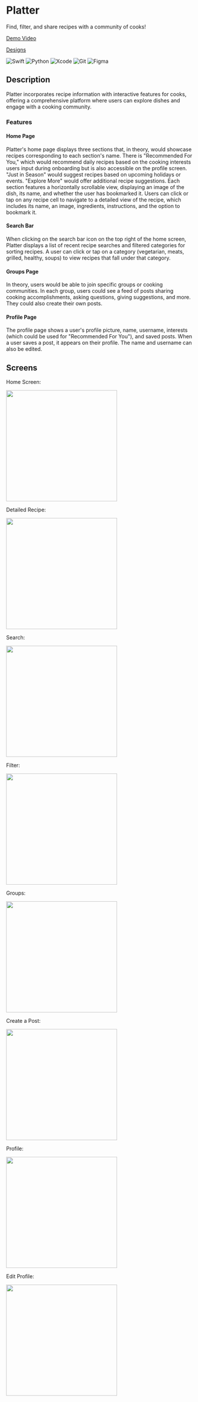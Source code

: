 # Platter
Find, filter, and share recipes with a community of cooks!

[Demo Video](https://drive.google.com/file/d/1jq-2TaqbgcLjdmK009_M_9FkhBhwwPBF/view?usp=sharing)

[Designs](https://www.figma.com/design/IY607DHT0Dp7k0NHTI1qEs/AppDev-Hack-Challenge-FA-'24?node-id=36-87&t=ExTSXUPw6uJYctGA-1)

![Swift](https://img.shields.io/badge/Swift-FA7343?style=for-the-badge&logo=swift&logoColor=white)
![Python](https://img.shields.io/badge/Python-3776AB?style=for-the-badge&logo=python&logoColor=white)
![Xcode](https://img.shields.io/badge/Xcode-147EFB?style=for-the-badge&logo=xcode&logoColor=white)
![Git](https://img.shields.io/badge/Git-F05032?style=for-the-badge&logo=git&logoColor=white)
![Figma](https://img.shields.io/badge/Figma-F24E1E?style=for-the-badge&logo=figma&logoColor=white)

## Description
Platter incorporates recipe information with interactive features for cooks, offering a comprehensive platform where users can explore dishes and engage with a cooking community.

### Features

#### Home Page

Platter's home page displays three sections that, in theory, would showcase recipes corresponding to each section's name. There is "Recommended For You," which would recommend daily recipes based on the cooking interests users input during onboarding but is also accessible on the profile screen. "Just in Season" would suggest recipes based on upcoming holidays or events. "Explore More" would offer additional recipe suggestions. Each section features a horizontally scrollable view, displaying an image of the dish, its name, and whether the user has bookmarked it. Users can click or tap on any recipe cell to navigate to a detailed view of the recipe, which includes its name, an image, ingredients, instructions, and the option to bookmark it.

#### Search Bar

When clicking on the search bar icon on the top right of the home screen, Platter displays a list of recent recipe searches and filtered categories for sorting recipes. A user can click or tap on a category (vegetarian, meats, grilled, healthy, soups) to view recipes that fall under that category.

#### Groups Page

In theory, users would be able to join specific groups or cooking communities. In each group, users could see a feed of posts sharing cooking accomplishments, asking questions, giving suggestions, and more. They could also create their own posts.

#### Profile Page

The profile page shows a user's profile picture, name, username, interests (which could be used for "Recommended For You"), and saved posts. When a user saves a post, it appears on their profile. The name and username can also be edited.

## Screens
Home Screen:

<img src="https://github.com/user-attachments/assets/554aade7-29ce-4004-ab9d-6f799275c157" width="300" />

Detailed Recipe:

<img src="https://github.com/user-attachments/assets/c99a2c75-c42a-4ced-909a-616407f11476" width="300" />

Search:

<img src="https://github.com/user-attachments/assets/d6cc4063-d2df-4942-a80b-513a475c351e" width="300" />

Filter:

<img src="https://github.com/user-attachments/assets/06637a4f-59ce-42aa-9e19-47d1381b95d5" width="300" />

Groups:

<img src="https://github.com/user-attachments/assets/bcf394e8-3237-4627-8fe6-3668d3a9c246" width="300" />

Create a Post:

<img src="https://github.com/user-attachments/assets/2a984988-13cb-4b63-b554-f15dd2a61905" width="300" />

Profile:

<img src="https://github.com/user-attachments/assets/b5885d3f-97f5-41d5-8373-2d36eb3efc3e" width="300" />

Edit Profile:

<img src="https://github.com/user-attachments/assets/28d438f2-c89b-4094-9433-269cd09a908c" width="300" />


